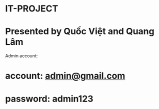 # IT-PROJECT
# Presented by Quốc Việt and Quang Lâm

Admin account:
# account: admin@gmail.com
# password: admin123
